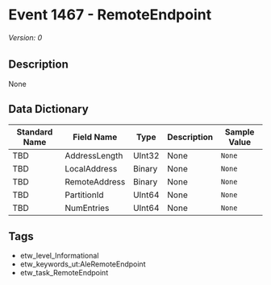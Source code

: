 # Event 1467 - RemoteEndpoint
###### Version: 0

## Description
None

## Data Dictionary
|Standard Name|Field Name|Type|Description|Sample Value|
|---|---|---|---|---|
|TBD|AddressLength|UInt32|None|`None`|
|TBD|LocalAddress|Binary|None|`None`|
|TBD|RemoteAddress|Binary|None|`None`|
|TBD|PartitionId|UInt64|None|`None`|
|TBD|NumEntries|UInt64|None|`None`|

## Tags
* etw_level_Informational
* etw_keywords_ut:AleRemoteEndpoint
* etw_task_RemoteEndpoint